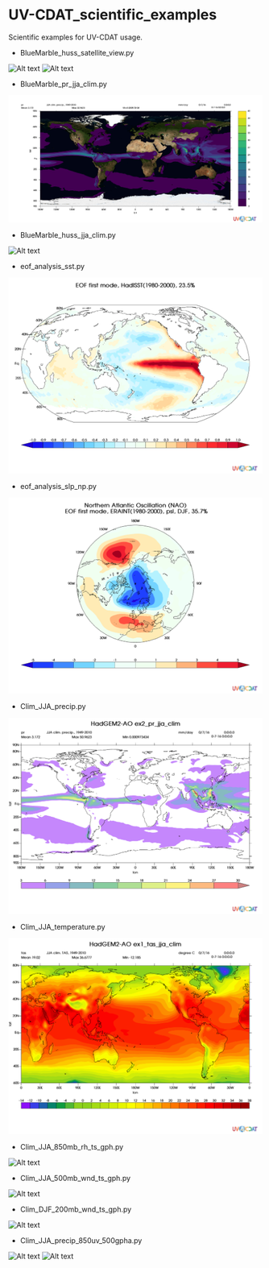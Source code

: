# UV-CDAT_scientific_examples

Scientific examples for UV-CDAT usage.

* BlueMarble_huss_satellite_view.py

![Alt text](./plots/BlueMarble_huss_satellite_view_daytimeview.png?raw=true "Specific Humidity Snapshot")
![Alt text](./plots/BlueMarble_huss_satellite_view_nighttimeview.png?raw=true "Specific Humidity Snapshot")

* BlueMarble_pr_jja_clim.py 

![Alt text](./plots/BlueMarble_pr_jja_clim.png?raw=true "Seasonal -JJA- Precipitation Climatology")

* BlueMarble_huss_jja_clim.py

![Alt text](./plots/BlueMarble_huss_jja_clim.png?raw=true "Seasonal -JJA- Precipitation Climatology")

* eof_analysis_sst.py

![Alt text](./plots/eof_analysis_sst.png?raw=true "Monthly SST EOF analysis")

* eof_analysis_slp_np.py

![Alt text](./plots/eof_analysis_slp_np.png?raw=true "DJF Sea Level Pressure EOF analysis for Northern Atlantic Oscillation (NAO)")

* Clim_JJA_precip.py 

![Alt text](./plots/example_sfc_pr_jja_clim.png?raw=true "Seasonal -JJA- Precipitation Climatology")

* Clim_JJA_temperature.py

![Alt text](./plots/example_sfc_tas_jja_clim.png?raw=true "Seasonal -JJA- Temperature Climatology")

* Clim_JJA_850mb_rh_ts_gph.py 

![Alt text](./plots/example_850mb_rh_ts_gph_jja_clim.png?raw=true "Seasonal -JJA- Climatology at 850hPa level")

* Clim_JJA_500mb_wnd_ts_gph.py

![Alt text](./plots/example_500mb_wnd_ts_gph_jja_clim.png?raw=true "Seasonal -JJA- Climatology at 500hPa level")

* Clim_DJF_200mb_wnd_ts_gph.py

![Alt text](./plots/example_200mb_wnd_ts_gph_djf_clim.png?raw=true "Seasonal -DJF- Climatology at 200hPa level")

* Clim_JJA_precip_850uv_500gpha.py

![Alt text](./plots/Clim_JJA_precip_850uv_500gpha_global.png?raw=true "Seasonal -JJA- Climatology")
![Alt text](./plots/Clim_JJA_precip_850uv_500gpha_asia.png?raw=true "Seasonal -JJA- Climatology")

